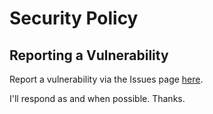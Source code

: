 # Security Policy

## Reporting a Vulnerability

Report a vulnerability via the Issues page [here](https://github.com/lukejcollins/fedora-sericea-docker-build/issues).

I'll respond as and when possible. Thanks.

